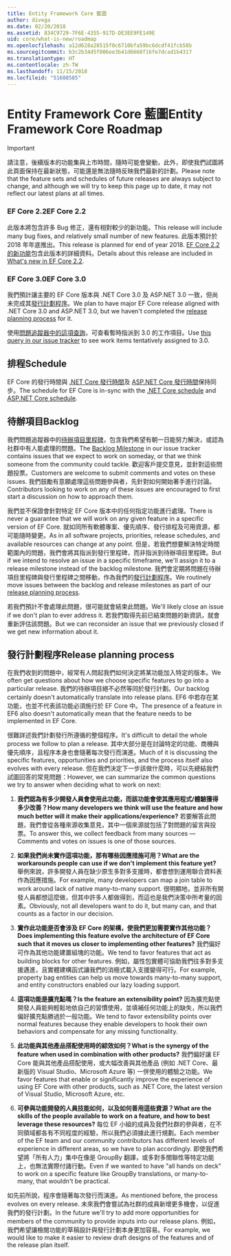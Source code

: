 ```yaml
---
title: Entity Framework Core 藍圖
author: divega
ms.date: 02/20/2018
ms.assetid: 834C9729-7F6E-4355-917D-DE3EE9FE149E
uid: core/what-is-new/roadmap
ms.openlocfilehash: a12d628a28515f0c6710bfa59bc6dcdf41fcb58b
ms.sourcegitcommit: b3c2b34d5f006ee3b41d6668f16fe7dcad1b4317
ms.translationtype: HT
ms.contentlocale: zh-TW
ms.lasthandoff: 11/15/2018
ms.locfileid: "51688585"
---
```

# <a name="entity-framework-core-roadmap"></a><span data-ttu-id="13e05-102">Entity Framework Core 藍圖</span><span class="sxs-lookup"><span data-stu-id="13e05-102">Entity Framework Core Roadmap</span></span>

> [!IMPORTANT]
> <span data-ttu-id="13e05-103">請注意，後續版本的功能集與上市時間，隨時可能會變動，此外，即使我們試圖將此頁面保持在最新狀態，可能還是無法隨時反映我們最新的計劃。</span><span class="sxs-lookup"><span data-stu-id="13e05-103">Please note that the feature sets and schedules of future releases are always subject to change, and although we will try to keep this page up to date, it may not reflect our latest plans at all times.</span></span>

### <a name="ef-core-22"></a><span data-ttu-id="13e05-104">EF Core 2.2</span><span class="sxs-lookup"><span data-stu-id="13e05-104">EF Core 2.2</span></span>

<span data-ttu-id="13e05-105">此版本將包含許多 Bug 修正，還有相對較少的新功能。</span><span class="sxs-lookup"><span data-stu-id="13e05-105">This release will include many bug fixes, and relatively small number of new features.</span></span> <span data-ttu-id="13e05-106">此版本預計於 2018 年年底推出。</span><span class="sxs-lookup"><span data-stu-id="13e05-106">This release is planned for end of year 2018.</span></span> <span data-ttu-id="13e05-107">[EF Core 2.2 的新功能](xref:core/what-is-new/ef-core-2.2)包含此版本的詳細資料。</span><span class="sxs-lookup"><span data-stu-id="13e05-107">Details about this release are included in [What's new in EF Core 2.2](xref:core/what-is-new/ef-core-2.2).</span></span> 

### <a name="ef-core-30"></a><span data-ttu-id="13e05-108">EF Core 3.0</span><span class="sxs-lookup"><span data-stu-id="13e05-108">EF Core 3.0</span></span>

<span data-ttu-id="13e05-109">我們預計讓主要的 EF Core 版本與 .NET Core 3.0 及 ASP.NET 3.0 一致，但尚未完成其[發行計劃程序](#release-planning-process)。</span><span class="sxs-lookup"><span data-stu-id="13e05-109">We plan to have major EF Core release aligned with .NET Core 3.0 and ASP.NET 3.0, but we haven't completed the [release planning process](#release-planning-process) for it.</span></span>

<span data-ttu-id="13e05-110">使用[問題追蹤器中的這項查詢](https://github.com/aspnet/EntityFrameworkCore/issues?q=is%3Aopen+is%3Aissue+milestone%3A3.0.0+sort%3Areactions-%2B1-desc)，可查看暫時指派到 3.0 的工作項目。</span><span class="sxs-lookup"><span data-stu-id="13e05-110">Use [this query in our issue tracker](https://github.com/aspnet/EntityFrameworkCore/issues?q=is%3Aopen+is%3Aissue+milestone%3A3.0.0+sort%3Areactions-%2B1-desc) to see work items tentatively assigned to 3.0.</span></span>

## <a name="schedule"></a><span data-ttu-id="13e05-111">排程</span><span class="sxs-lookup"><span data-stu-id="13e05-111">Schedule</span></span>

<span data-ttu-id="13e05-112">EF Core 的發行時間與 [.NET Core 發行時間](https://github.com/dotnet/core/blob/master/roadmap.md)及 [ASP.NET Core 發行時間](https://github.com/aspnet/Home/wiki/Roadmap)保持同步。</span><span class="sxs-lookup"><span data-stu-id="13e05-112">The schedule for EF Core is in-sync with the [.NET Core schedule](https://github.com/dotnet/core/blob/master/roadmap.md) and [ASP.NET Core schedule](https://github.com/aspnet/Home/wiki/Roadmap).</span></span>

## <a name="backlog"></a><span data-ttu-id="13e05-113">待辦項目</span><span class="sxs-lookup"><span data-stu-id="13e05-113">Backlog</span></span>

<span data-ttu-id="13e05-114">我們問題追蹤器中的[待辦項目里程碑](https://github.com/aspnet/EntityFrameworkCore/issues?q=is%3Aopen+is%3Aissue+milestone%3ABacklog+sort%3Areactions-%2B1-desc)，包含我們希望有朝一日能努力解決，或認為社群中有人能處理的問題。</span><span class="sxs-lookup"><span data-stu-id="13e05-114">The [Backlog Milestone](https://github.com/aspnet/EntityFrameworkCore/issues?q=is%3Aopen+is%3Aissue+milestone%3ABacklog+sort%3Areactions-%2B1-desc) in our issue tracker contains issues that we expect to work on someday, or that we think someone from the community could tackle.</span></span>
<span data-ttu-id="13e05-115">歡迎客戶提交意見，並針對這些問題投票。</span><span class="sxs-lookup"><span data-stu-id="13e05-115">Customers are welcome to submit comments and votes on these issues.</span></span>
<span data-ttu-id="13e05-116">我們鼓勵有意願處理這些問題參與者，先針對如何開始著手進行討論。</span><span class="sxs-lookup"><span data-stu-id="13e05-116">Contributors looking to work on any of these issues are encouraged to first start a discussion on how to approach them.</span></span>

<span data-ttu-id="13e05-117">我們並不保證會針對特定 EF Core 版本中的任何指定功能進行處理。</span><span class="sxs-lookup"><span data-stu-id="13e05-117">There is never a guarantee that we will work on any given feature in a specific version of EF Core.</span></span>
<span data-ttu-id="13e05-118">就如同所有軟體專案、優先順序、發行排程及可用資源，都可能隨時變更。</span><span class="sxs-lookup"><span data-stu-id="13e05-118">As in all software projects, priorities, release schedules, and available resources can change at any point.</span></span>
<span data-ttu-id="13e05-119">但是，若我們想要解決特定時間範圍內的問題，我們會將其指派到發行里程碑，而非指派到待辦項目里程碑。</span><span class="sxs-lookup"><span data-stu-id="13e05-119">But if we intend to resolve an issue in a specific timeframe, we'll assign it to a release milestone instead of the backlog milestone.</span></span>
<span data-ttu-id="13e05-120">我們會定期將問題在待辦項目里程碑與發行里程碑之間移動，作為我們的[發行計劃程序](#release-planning-process)。</span><span class="sxs-lookup"><span data-stu-id="13e05-120">We routinely move issues between the backlog and release milestones as part of our [release planning process](#release-planning-process).</span></span>

<span data-ttu-id="13e05-121">若我們預計不會處理此問題，很可能就會結束此問題。</span><span class="sxs-lookup"><span data-stu-id="13e05-121">We'll likely close an issue if we don't plan to ever address it.</span></span>
<span data-ttu-id="13e05-122">若我們取得先前已結束問題的新資訊，就會重新評估該問題。</span><span class="sxs-lookup"><span data-stu-id="13e05-122">But we can reconsider an issue that we previously closed if we get new information about it.</span></span>

## <a name="release-planning-process"></a><span data-ttu-id="13e05-123">發行計劃程序</span><span class="sxs-lookup"><span data-stu-id="13e05-123">Release planning process</span></span>

<span data-ttu-id="13e05-124">在我們收到的問題中，經常有人問起我們如何決定將某功能加入特定的版本。</span><span class="sxs-lookup"><span data-stu-id="13e05-124">We often get questions about how we choose specific features to go into a particular release.</span></span>
<span data-ttu-id="13e05-125">我們的待辦項目絕不必然等同於發行計劃。</span><span class="sxs-lookup"><span data-stu-id="13e05-125">Our backlog certainly doesn't automatically translate into release plans.</span></span>
<span data-ttu-id="13e05-126">EF6 中若存在某功能，也並不代表該功能必須施行於 EF Core 中。</span><span class="sxs-lookup"><span data-stu-id="13e05-126">The presence of a feature in EF6 also doesn't automatically mean that the feature needs to be implemented in EF Core.</span></span>

<span data-ttu-id="13e05-127">很難詳述我們計劃發行所遵循的整個程序。</span><span class="sxs-lookup"><span data-stu-id="13e05-127">It's difficult to detail the whole process we follow to plan a release.</span></span>
<span data-ttu-id="13e05-128">其中大部分是在討論特定的功能、商機與優先順序，且程序本身也會隨著每次發行而演進。</span><span class="sxs-lookup"><span data-stu-id="13e05-128">Much of it is discussing the specific features, opportunities and priorities, and the process itself also evolves with every release.</span></span>
<span data-ttu-id="13e05-129">但在我們決定下一步該做什麼時，可以先總結我們試圖回答的常見問題：</span><span class="sxs-lookup"><span data-stu-id="13e05-129">However, we can summarize the common questions we try to answer when deciding what to work on next:</span></span>

1. <span data-ttu-id="13e05-130">**我們認為有多少開發人員會使用此功能，而該功能會使其應用程式/體驗獲得多少改善？**</span><span class="sxs-lookup"><span data-stu-id="13e05-130">**How many developers we think will use the feature and how much better will it make their applications/experience?**</span></span> <span data-ttu-id="13e05-131">若要解答此問題，我們會從各種來源收集意見，其中一個來源就包括了對問題的留言與投票。</span><span class="sxs-lookup"><span data-stu-id="13e05-131">To answer this, we collect feedback from many sources — Comments and votes on issues is one of those sources.</span></span>

2. <span data-ttu-id="13e05-132">**如果我們尚未實作這項功能，那有哪些因應措施可用？**</span><span class="sxs-lookup"><span data-stu-id="13e05-132">**What are the workarounds people can use if we don't implement this feature yet?**</span></span> <span data-ttu-id="13e05-133">舉例來說，許多開發人員在缺少原生多對多支援時，都會想到運用聯合資料表作為因應措施。</span><span class="sxs-lookup"><span data-stu-id="13e05-133">For example, many developers can map a join table to work around lack of native many-to-many support.</span></span> <span data-ttu-id="13e05-134">很明顯地，並非所有開發人員都想這麼做，但其中許多人都做得到，而這也是我們決策中所考量的因素。</span><span class="sxs-lookup"><span data-stu-id="13e05-134">Obviously, not all developers want to do it, but many can, and that counts as a factor in our decision.</span></span>

3. <span data-ttu-id="13e05-135">**實作此功能是否會涉及 EF Core 的架構，使我們更加需要實作其他功能？**</span><span class="sxs-lookup"><span data-stu-id="13e05-135">**Does implementing this feature evolve the architecture of EF Core such that it moves us closer to implementing other features?**</span></span> <span data-ttu-id="13e05-136">我們偏好可作為其他功能建置組塊的功能。</span><span class="sxs-lookup"><span data-stu-id="13e05-136">We tend to favor features that act as building blocks for other features.</span></span> <span data-ttu-id="13e05-137">例如，屬性包實體可協助我們往多對多支援邁進，且實體建構函式讓我們的消極式載入支援變得可行。</span><span class="sxs-lookup"><span data-stu-id="13e05-137">For example, property bag entities can help us move towards many-to-many support, and entity constructors enabled our lazy loading support.</span></span> 

4. <span data-ttu-id="13e05-138">**這項功能是擴充點嗎？**</span><span class="sxs-lookup"><span data-stu-id="13e05-138">**Is the feature an extensibility point?**</span></span> <span data-ttu-id="13e05-139">因為擴充點使開發人員能夠輕鬆地依自己的習慣使用，並填補任何功能上的缺失，所以我們偏好擴充點勝過於一般功能。</span><span class="sxs-lookup"><span data-stu-id="13e05-139">We tend to favor extensibility points over normal features because they enable developers to hook their own behaviors and compensate for any missing functionality.</span></span> 

5. <span data-ttu-id="13e05-140">**此功能與其他產品搭配使用時的綜效如何？**</span><span class="sxs-lookup"><span data-stu-id="13e05-140">**What is the synergy of the feature when used in combination with other products?**</span></span> <span data-ttu-id="13e05-141">我們偏好讓 EF Core 能與其他產品搭配使用，或大幅改善與其他產品 (例如 .NET Core、最新版的 Visual Studio、Microsoft Azure 等) 一併使用的體驗之功能。</span><span class="sxs-lookup"><span data-stu-id="13e05-141">We favor features that enable or significantly improve the experience of using EF Core with other products, such as .NET Core, the latest version of Visual Studio, Microsoft Azure, etc.</span></span>

6. <span data-ttu-id="13e05-142">**可參與功能開發的人員技能如何，以及如何善用這些資源？**</span><span class="sxs-lookup"><span data-stu-id="13e05-142">**What are the skills of the people available to work on a feature, and how to best leverage these resources?**</span></span> <span data-ttu-id="13e05-143">每位 EF 小組的成員及我們社群的參與者，在不同領域都各有不同程度的經驗，所以我們必須據此進行規劃。</span><span class="sxs-lookup"><span data-stu-id="13e05-143">Each member of the EF team and our community contributors has different levels of experience in different areas, so we have to plan accordingly.</span></span> <span data-ttu-id="13e05-144">即使我們希望將「所有人力」集中在像是 GroupBy 翻譯，或多對多關聯性等特定功能上，也無法實際付諸行動。</span><span class="sxs-lookup"><span data-stu-id="13e05-144">Even if we wanted to have "all hands on deck" to work on a specific feature like GroupBy translations, or many-to-many, that wouldn't be practical.</span></span>

<span data-ttu-id="13e05-145">如先前所說，程序會隨著每次發行而演進。</span><span class="sxs-lookup"><span data-stu-id="13e05-145">As mentioned before, the process evolves on every release.</span></span>
<span data-ttu-id="13e05-146">未來我們會嘗試為社群的成員新增更多機會，以促進我們的發行計劃。</span><span class="sxs-lookup"><span data-stu-id="13e05-146">In the future we'll try to add more opportunities for members of the community to provide inputs into our release plans.</span></span>
<span data-ttu-id="13e05-147">例如，我們希望讓檢閱功能的草稿設計與發行計劃本身更加容易。</span><span class="sxs-lookup"><span data-stu-id="13e05-147">For example, we would like to make it easier to review draft designs of the features and of the release plan itself.</span></span>